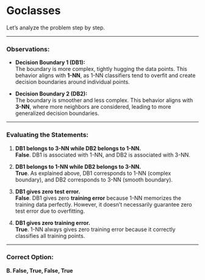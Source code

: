 # Goclasses
Let’s analyze the problem step by step.

---

### Observations:
- **Decision Boundary 1 (DB1):**  
  The boundary is more complex, tightly hugging the data points. This behavior aligns with **1-NN**, as 1-NN classifiers tend to overfit and create decision boundaries around individual points.

- **Decision Boundary 2 (DB2):**  
  The boundary is smoother and less complex. This behavior aligns with **3-NN**, where more neighbors are considered, leading to more generalized decision boundaries.

---

### Evaluating the Statements:
1. **DB1 belongs to 3-NN while DB2 belongs to 1-NN.**  
   **False**. DB1 is associated with 1-NN, and DB2 is associated with 3-NN.

2. **DB1 belongs to 1-NN while DB2 belongs to 3-NN.**  
   **True**. As explained above, DB1 corresponds to 1-NN (complex boundary), and DB2 corresponds to 3-NN (smooth boundary).

3. **DB1 gives zero test error.**  
   **False**. DB1 gives zero **training error** because 1-NN memorizes the training data perfectly. However, it doesn’t necessarily guarantee zero test error due to overfitting.

4. **DB1 gives zero training error.**  
   **True**. 1-NN always gives zero training error because it correctly classifies all training points.

---

### Correct Option:
**B. False, True, False, True**
